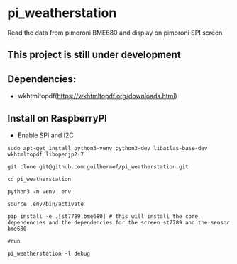 # pi_weatherstation
Read the data from pimoroni BME680 and display on pimoroni SPI screen

## This project is still under development

## Dependencies:
* wkhtmltopdf(https://wkhtmltopdf.org/downloads.html)


## Install on RaspberryPI
* Enable SPI and I2C
```
sudo apt-get install python3-venv python3-dev libatlas-base-dev wkhtmltopdf libopenjp2-7

git clone git@github.com:guilhermef/pi_weatherstation.git

cd pi_weatherstation

python3 -m venv .env

source .env/bin/activate

pip install -e .[st7789,bme680] # this will install the core dependencies and the dependencies for the screen st7789 and the sensor bme680

#run

pi_weatherstation -l debug
```
